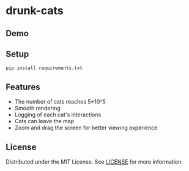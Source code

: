 # drunk-cats

## Demo

## Setup
```
pip install requirements.txt
```

## Features

- The number of cats reaches 5*10^5
- Smooth rendering
- Logging of each cat's interactions
- Cats can leave the map
- Zoom and drag the screen for better viewing experience

## License
Distributed under the MIT License. See [LICENSE](https://github.com/AzimMuradov/drunk-cats/blob/master/LICENSE) for more information.
